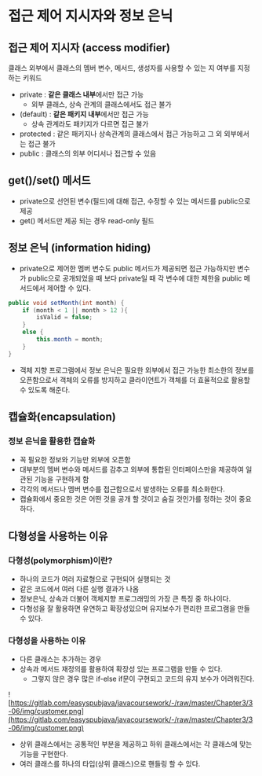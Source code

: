 # 접근 제어 지시자와 정보 은닉
## 접근 제어 지시자 (access modifier)

클래스 외부에서 클래스의 멤버 변수, 메서드, 생성자를 사용할 수 있는 지 여부를 지정하는 키워드

- private : **같은 클래스 내부**에서만 접근 가능
    - 외부 클래스, 상속 관계의 클래스에서도 접근 불가
- (default) : **같은 패키지 내부**에서만 접근 가능
    - 상속 관계라도 패키지가 다르면 접근 불가
- protected : 같은 패키지나 상속관계의 클래스에서 접근 가능하고 그 외 외부에서는 접근 불가
- public : 클래스의 외부 어디서나 접근할 수 있음

## get()/set() 메서드

- private으로 선언된 변수(필드)에 대해 접근, 수정할 수 있는 메서드를 public으로 제공
- get() 메서드만 제공 되는 경우 read-only 필드

## 정보 은닉 (information hiding)

- private으로 제어한 멤버 변수도 public 메서드가 제공되면 접근 가능하지만 변수가 public으로 공개되었을 때 보다 private일 때 각 변수에 대한 제한을 public 메서드에서 제어할 수 있다.

```java
public void setMonth(int month) {
	if (month < 1 || month > 12 ){
		isValid = false;
	}
	else {
		this.month = month;
	}
}
```

- 객체 지향 프로그램에서 정보 은닉은 필요한 외부에서 접근 가능한 최소한의 정보를 오픈함으로서 객체의 오류를 방지하고 클라이언트가 객체를 더 효율적으로 활용할 수 있도록 해준다.

## 캡슐화(encapsulation)
### 정보 은닉을 활용한 캡슐화

- 꼭 필요한 정보와 기능만 외부에 오픈함
- 대부분의 멤버 변수와 메서드를 감추고 외부에 통합된 인터페이스만을 제공하여 일관된 기능을 구현하게 함
- 각각의 메서드나 멤버 변수를 접근함으로서 발생하는 오류를 최소화한다.
- 캡슐화에서 중요한 것은 어떤 것을 공개 할 것이고 숨길 것인가를 정하는 것이 중요하다.

## 다형성을 사용하는 이유
### 다형성(polymorphism)이란?

- 하나의 코드가 여러 자료형으로 구현되어 실행되는 것
- 같은 코드에서 여러 다른 실행 결과가 나옴
- 정보은닉, 상속과 더불어 객체지향 프로그래밍의 가장 큰 특징 중 하나이다.
- 다형성을 잘 활용하면 유연하고 확장성있으며 유지보수가 편리한 프로그램을 만들 수 있다.

### 다형성을 사용하는 이유

- 다른 클래스는 추가하는 경우
- 상속과 메서드 재정의를 활용하여 확장성 있는 프로그램을 만들 수 있다.
    - 그렇지 않은 경우 많은 if-else if문이 구현되고 코드의 유지 보수가 어려워진다.

![https://gitlab.com/easyspubjava/javacoursework/-/raw/master/Chapter3/3-06/img/customer.png](https://gitlab.com/easyspubjava/javacoursework/-/raw/master/Chapter3/3-06/img/customer.png)

- 상위 클래스에서는 공통적인 부분을 제공하고 하위 클래스에서는 각 클래스에 맞는 기능을 구현한다.
- 여러 클래스를 하나의 타입(상위 클래스)으로 핸들링 할 수 있다.